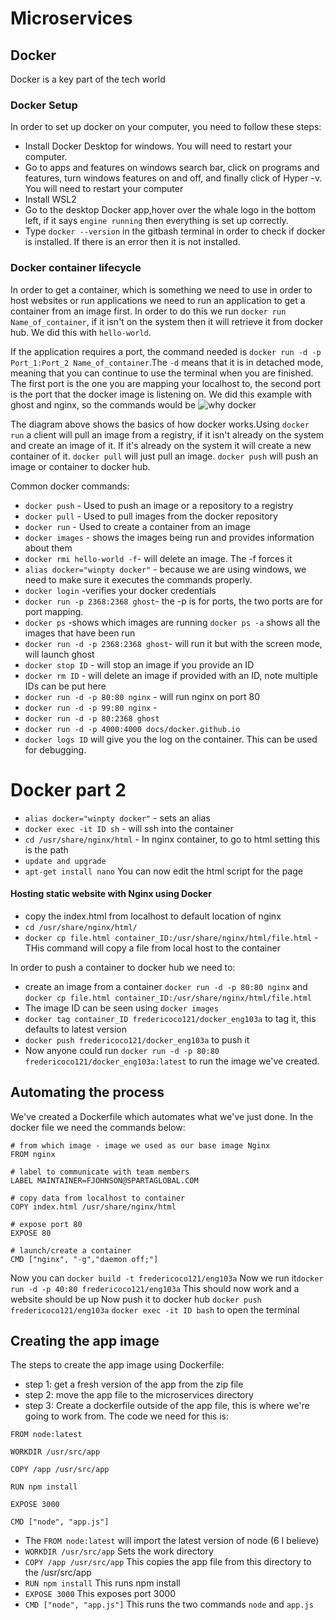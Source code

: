 # Microservices
## Docker
Docker is a key part of the tech world
### Docker Setup
In order to set up docker on your computer, you need to follow these steps:
- Install Docker Desktop for windows. You will need to restart your computer.
- Go to apps and features on windows search bar, click on programs and features, turn windows features on and off, and finally click of Hyper -v. You will need to restart your computer
- Install WSL2
- Go to the desktop Docker app,hover over the whale logo in the bottom left, if it says `engine running` then everything is set up correctly. 
- Type `docker --version` in the gitbash terminal in order to check if docker is installed. If there is an error then it is not installed.
### Docker container lifecycle
In order to get a container, which is something we need to use in order to host websites or run applications we need to run an application to get a container from an image first. In order to do this we run `docker run Name_of_container`, if it isn't on the system then it will retrieve it from docker hub. We did this with `hello-world`.

If the application requires a port, the command needed is `docker run -d -p Port_1:Port_2 Name_of_container`.The `-d` means that it is in detached mode, meaning that you can continue to use the terminal when you are finished. The first port is the one you are mapping your localhost to, the second port is the port that the docker image is listening on. We did this example with ghost and nginx, so the commands would be
![why docker](https://user-images.githubusercontent.com/39882040/156179107-7690cbc4-480d-48a6-94e7-386dededd412.PNG)

The diagram above shows the basics of how docker works.Using `docker run` a client will pull an image from a registry, if it isn't already on the system and create an image of it. If it's already on the system it will create a new container of it. `docker pull` will just pull an image. `docker push` will push an image or container to docker hub.

Common docker commands:
- `docker push` - Used to push an image or a repository to a registry
- `docker pull` - Used to pull images from the docker repository
- `docker run` - Used to create a container from an image
- `docker images` - shows the images being run and provides information about them
- `docker rmi hello-world -f`- will delete an image. The -f forces it
- `alias docker="winpty docker"` - because we are using windows, we need to make sure it executes the commands properly.
- `docker login` -verifies your docker credentials
- `docker run -p 2368:2368 ghost`- the -p is for ports, the two ports are for port mapping.
- `docker ps` -shows which images are running `docker ps -a` shows all the images that have been run
- `docker run -d -p 2368:2368 ghost`- will run it but with the screen mode, will launch ghost
- `docker stop ID` - will stop an image if you provide an ID
- `docker rm ID` - will delete an image if provided with an ID, note multiple IDs can be put here
- `docker run -d -p 80:80 nginx` - will run nginx on port 80
- `docker run -d -p 99:80 nginx` -
- `docker run -d -p 80:2368 ghost`
- `docker run -d -p 4000:4000 docs/docker.github.io`
- `docker logs ID` will give you the log on the container. This can be used for debugging.

# Docker part 2
- `alias docker="winpty docker"` - sets an alias
- `docker exec -it ID sh` - will ssh into the container
- `cd /usr/share/nginx/html` - In nginx container, to go to html setting this is the path
- `update and upgrade`
- `apt-get install nano`
You can now edit the html script for the page

#### Hosting static website with Nginx using Docker
-  copy the index.html from localhost to default location of nginx
-  `cd /usr/share/nginx/html/`
-  `docker cp file.html container_ID:/usr/share/nginx/html/file.html` - THis command will copy a file from local host to the container 

In order to push a container to docker hub we need to:
- create an image from a container `docker run -d -p 80:80 nginx` and `docker cp file.html container_ID:/usr/share/nginx/html/file.html`
- The image ID can be seen using `docker images`
-  `docker tag container_ID fredericoco121/docker_eng103a` to tag it, this defaults to latest version 
-  `docker push fredericoco121/docker_eng103a` to push it
-  Now anyone could run `docker run -d -p 80:80 fredericoco121/docker_eng103a:latest` to run the image we've created.

## Automating the process
We've created a Dockerfile which automates what we've just done. In the docker file we need the commands below:

```
# from which image - image we used as our base image Nginx
FROM nginx 

# label to communicate with team members
LABEL MAINTAINER=FJOHNSON@SPARTAGLOBAL.COM

# copy data from localhost to container
COPY index.html /usr/share/nginx/html

# expose port 80
EXPOSE 80

# launch/create a container
CMD ["nginx", "-g","daemon off;"]
```
Now you can `docker build -t fredericoco121/eng103a`
Now we run it`docker run -d -p 40:80 fredericoco121/eng103a`
This should now work and a website should be up
Now push it to docker hub `docker push fredericoco121/eng103a`
`docker exec -it ID bash` to open the terminal

## Creating the app image
The steps to create the app image using Dockerfile:
- step 1: get a fresh version of the app from the zip file
- step 2: move the app file to the microservices directory
- step 3: Create a dockerfile outside of the app file, this is where we're going to work from. The code we need for this is:
```
FROM node:latest

WORKDIR /usr/src/app

COPY /app /usr/src/app

RUN npm install

EXPOSE 3000

CMD ["node", "app.js"]
``` 
- The `FROM node:latest` will import the latest version of node (6 I believe)
- `WORKDIR /usr/src/app` Sets the work directory
- `COPY /app /usr/src/app` This copies the app file from this directory to the /usr/src/app
- `RUN npm install` This runs npm install
- `EXPOSE 3000` This exposes port 3000
- `CMD ["node", "app.js"]` This runs the two commands `node` and `app.js`
